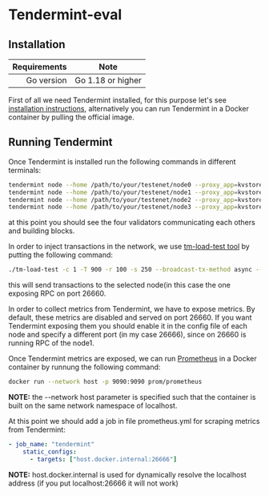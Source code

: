 # Tendermint-eval
## Installation
| Requirements |      Note       | 
|-------------:|-----------------|
|  Go version  |Go 1.18 or higher|

First of all we need Tendermint installed, for this purpose let's see [installation instructions](https://github.com/tendermint/tendermint/blob/main/docs/introduction/install.md), alternatively you can run Tendermint in a Docker container by pulling the official image.

## Running Tendermint
Once Tendermint is installed run the following commands in different terminals:
```bash
tendermint node --home /path/to/your/testenet/node0 --proxy_app=kvstore
tendermint node --home /path/to/your/testenet/node1 --proxy_app=kvstore
tendermint node --home /path/to/your/testenet/node2 --proxy_app=kvstore
tendermint node --home /path/to/your/testenet/node3 --proxy_app=kvstore  
```
at this point you should see the four validators communicating each others and building blocks.

In order to inject transactions in the network, we use [tm-load-test tool](https://github.com/informalsystems/tm-load-test) by putting the following command:
```bash
./tm-load-test -c 1 -T 900 -r 100 -s 250 --broadcast-tx-method async --endpoints ws://tm-endpoint1.localhost:26660/websocket,ws://tm-endpoint2.localhost:26660/websocket
```
this will send transactions to the selected node(in this case the one exposing RPC on port 26660.

In order to collect metrics from Tendermint, we have to expose metrics. By default, these metrics are disabled and served on port 26660. If you want Tendermint exposing them you should enable it in the config file of each node and specify a different port (in my case 26666), since on 26660 is running RPC of the node1.

Once Tendermint metrics are exposed, we can run [Prometheus](https://github.com/prometheus/prometheus) in a Docker container by runnung the following command:
```bash
docker run --network host -p 9090:9090 prom/prometheus
```
**NOTE:** the --network host parameter is specified such that the container is built on the same network namespace of localhost.

At this point we should add a job in file prometheus.yml for scraping metrics from Tendermint:
```yml
- job_name: "tendermint"
    static_configs:
      - targets: ["host.docker.internal:26666"]
```
**NOTE:** host.docker.internal is used for dynamically resolve the localhost address (if you put localhost:26666 it will not work) 
